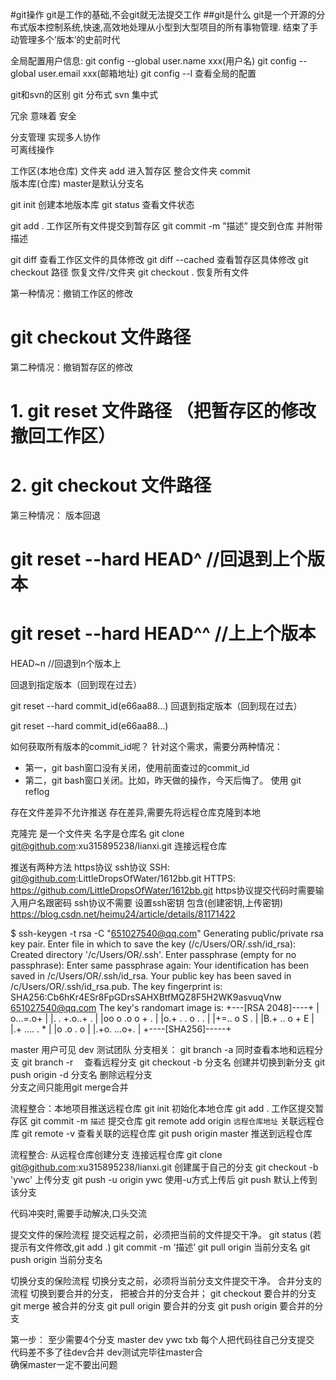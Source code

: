 #git操作
git是工作的基础,不会git就无法提交工作
##git是什么
git是一个开源的分布式版本控制系统,快速,高效地处理从小型到大型项目的所有事物管理.
结束了手动管理多个’版本’的史前时代

全局配置用户信息:
git config --global user.name xxx(用户名)
git config --global user.email xxx(邮箱地址)
git config --l 查看全局的配置

git和svn的区别
git 分布式
svn 集中式


冗余 意味着 安全

分支管理 实现多人协作  
可离线操作

工作区(本地仓库) 文件夹   add
进入暂存区 整合文件夹  commit  
版本库(仓库)	master是默认分支名

git init  创建本地版本库
git status 查看文件状态

git add .  工作区所有文件提交到暂存区
git commit -m ”描述”  提交到仓库 并附带描述

git diff  查看工作区文件的具体修改
git diff --cached  查看暂存区具体修改
git checkout 路径    恢复文件/文件夹
git checkout .		恢复所有文件

第一种情况：撤销工作区的修改

# git checkout 文件路径 

第二种情况：撤销暂存区的修改

# 1. git reset 文件路径 （把暂存区的修改撤回工作区）
# 2. git checkout 文件路径 

第三种情况：	版本回退

# git reset --hard HEAD^ //回退到上个版本
# git reset --hard HEAD^^ //上上个版本
HEAD~n //回退到n个版本上

回退到指定版本（回到现在过去）

git reset --hard commit_id(e66aa88...)
回退到指定版本（回到现在过去）

git reset --hard commit_id(e66aa88...)

如何获取所有版本的commit_id呢？
针对这个需求，需要分两种情况：
* 第一，git bash窗口没有关闭，使用前面查过的commit_id
* 第二，git bash窗口关闭。比如，昨天做的操作，今天后悔了。 使用 git reflog




存在文件差异不允许推送
存在差异,需要先将远程仓库克隆到本地

克隆完 是一个文件夹 名字是仓库名
git clone git@github.com:xu315895238/lianxi.git   连接远程仓库

推送有两种方法  https协议 ssh协议
SSH:		git@github.com:LittleDropsOfWater/1612bb.git
HTTPS:	https://github.com/LittleDropsOfWater/1612bb.git
https协议提交代码时需要输入用户名跟密码
ssh协议不需要
设置ssh密钥   包含(创建密钥,上传密钥)
https://blog.csdn.net/heimu24/article/details/81171422

$ ssh-keygen -t rsa -C "651027540@qq.com"
Generating public/private rsa key pair.
Enter file in which to save the key (/c/Users/OR/.ssh/id_rsa):
Created directory '/c/Users/OR/.ssh'.
Enter passphrase (empty for no passphrase):
Enter same passphrase again:
Your identification has been saved in /c/Users/OR/.ssh/id_rsa.
Your public key has been saved in /c/Users/OR/.ssh/id_rsa.pub.
The key fingerprint is:
SHA256:Cb6hKr4ESr8FpGDrsSAHXBtfMQZ8F5H2WK9asvuqVnw 651027540@qq.com
The key's randomart image is:
+---[RSA 2048]----+
|   o...=.o+      |
|. . +.o..+ .     |
|oo o .o o + .    |
|o.+  . . o . .   |
|+=..  o S   .    |
|B.+ .. o + E     |
|.+ .... . *      |
|o  .o  . o       |
|.+o.  ...o+.     |
+----[SHA256]-----+


master 用户可见
dev 测试团队
分支相关：
git branch -a  同时查看本地和远程分支
git branch -r 　查看远程分支
git checkout -b 分支名  创建并切换到新分支
git push origin -d 分支名  删除远程分支	
分支之间只能用git merge合并

流程整合：本地项目推送远程仓库
git init		初始化本地仓库
git add .		工作区提交暂存区
git commit -m `描述`	提交仓库
git remote add origin  `远程仓库地址`  关联远程仓库
git remote -v   查看关联的远程仓库
git push origin master 推送到远程仓库

流程整合: 从远程仓库创建分支
连接远程仓库
git clone git@github.com:xu315895238/lianxi.git
创建属于自己的分支
 git checkout -b 'ywc'
上传分支
git push -u origin ywc
使用-u方式上传后  git push 默认上传到该分支



代码冲突时,需要手动解决,口头交流

提交文件的保险流程
提交远程之前，必须把当前的文件提交干净。
git status
(若提示有文件修改,git add .)
git commit -m ‘描述’
git pull origin 当前分支名
git push origin 当前分支名

切换分支的保险流程
切换分支之前，必须将当前分支文件提交干净。
合并分支的流程
切换到要合并的分支， 把被合并的分支合并；
git checkout  要合并的分支
git merge 被合并的分支
git pull origin 要合并的分支
git push origin 要合并的分支

第一步：
至少需要4个分支
master
dev
ywc
txb
每个人把代码往自己分支提交
代码差不多了往dev合并
dev测试完毕往master合  
确保master一定不要出问题
